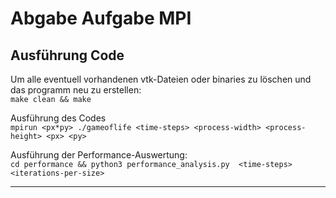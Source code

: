 # Abgabe Aufgabe MPI

## Ausführung Code

Um alle eventuell vorhandenen vtk-Dateien oder binaries zu löschen und das programm neu zu erstellen:\
`make clean && make`

Ausführung des Codes\
`mpirun <px*py> ./gameoflife <time-steps> <process-width> <process-height> <px> <py>`

Ausführung der Performance-Auswertung:\
` cd performance && python3 performance_analysis.py  <time-steps> <iterations-per-size> `

---
